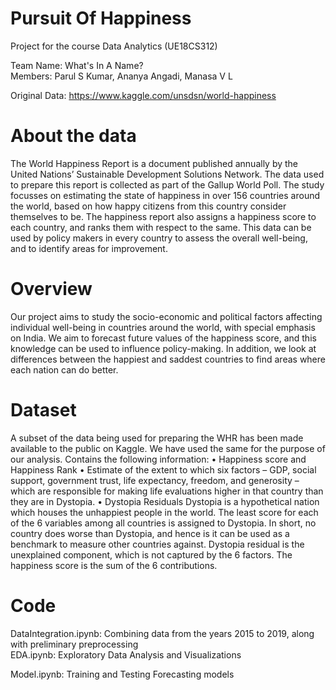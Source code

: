 # Pursuit Of Happiness
Project for the course Data Analytics (UE18CS312)

Team Name: What's In A Name?                                                                                                                                                  
Members: Parul S Kumar, Ananya Angadi, Manasa V L

Original Data: https://www.kaggle.com/unsdsn/world-happiness

# About the data
The World Happiness Report is a document published annually by the United Nations’ Sustainable Development Solutions Network. The data used to prepare this report is collected as part of the Gallup World Poll. The study focusses on estimating the state of happiness in over 156 countries around the world, based on how happy citizens from this country consider themselves to be. The happiness report also assigns a happiness score to each country, and ranks them with respect to the same. This data can be used by policy makers in every country to assess the overall well-being, and to identify areas for improvement.

# Overview
Our project aims to study the socio-economic and political factors affecting individual well-being in countries around the world, with special emphasis on India. We aim to forecast future values of the happiness score, and this knowledge can be used to influence policy-making. In addition, we look at differences between the happiest and saddest countries to find areas where each nation can do better.

# Dataset
A subset of the data being used for preparing the WHR has been made available to the public on Kaggle. We have used the same for the purpose of our analysis. Contains the following information:
•	Happiness score and Happiness Rank
•	Estimate of the extent to which six factors – GDP, social support, government trust, life expectancy, freedom, and generosity – which are responsible for making life evaluations higher in that country than they are in Dystopia.
•	Dystopia Residuals
Dystopia is a hypothetical nation which houses the unhappiest people in the world. The least score for each of the 6 variables among all countries is assigned to Dystopia. In short, no country does worse than Dystopia, and hence is it can be used as a benchmark to measure other countries against. Dystopia residual is the unexplained component, which is not captured by the 6 factors.
The happiness score is the sum of the 6 contributions.

# Code
DataIntegration.ipynb: Combining data from the years 2015 to 2019, along with preliminary preprocessing                                                                   
EDA.ipynb: Exploratory Data Analysis and Visualizations

Model.ipynb: Training and Testing Forecasting models
